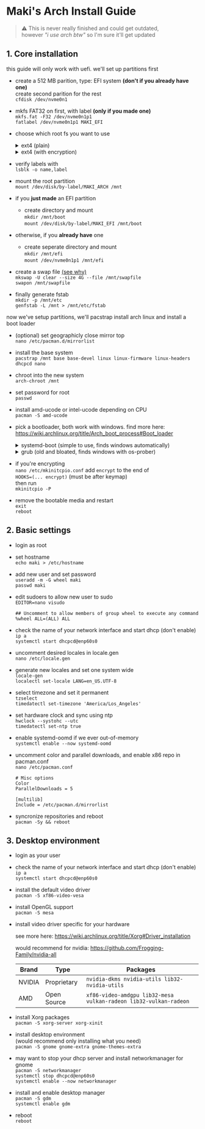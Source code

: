 # Maki's Arch Install Guide

> ⚠️ This is never really finished and could get outdated,<br>
> however _"i use arch btw"_ so I'm sure it'll get updated

## 1. Core installation

this guide will only work with uefi. we'll set up partitions first

-   create a 512 MB parition, type: EFI system **(don't if you already have one)**<br>
    create second parition for the rest<br>
    `cfdisk /dev/nvme0n1`

-   mkfs FAT32 on first, with label **(only if you made one)**<br>
    `mkfs.fat -F32 /dev/nvme0n1p1`<br>
    `fatlabel /dev/nvme0n1p1 MAKI_EFI`

<!--
-   <details>
<summary>ext4 (simple and stable)</summary>
-->

-   choose which root fs you want to use

    <details>
    <summary>ext4 (plain)</summary>

    -   mkfs ext4 on the other, with label<br>
        `mkfs.ext4 /dev/nvme0n1p2`<br>
        `e2label /dev/nvme0n1p2 MAKI_ARCH`<br>

    </details>

    <details>
    <summary>ext4 (with encryption)</summary>

    -   prepare luks on the other, with label<br>
        `cryptsetup luksFormat device /dev/nvme0n1p2`<br>
        `cryptsetup config /dev/nvme0n1p2 --label MAKI_ARCH_CRYPT`

    -   mount luks partition<br>
        `cryptsetup open /dev/nvme0n1p2 root`

    -   mkfs ext4, also with label<br>
        `mkfs.ext4 /dev/mapper/root`<br>
        `e2label /dev/mapper/root MAKI_ARCH`<br>

    </details>

-   verify labels with<br>
    `lsblk -o name,label`

-   mount the root partition<br>
    `mount /dev/disk/by-label/MAKI_ARCH /mnt`

<!-- </details> -->

<!-- <details>
<summary>btrfs (more complicated, personally unrecommended)</summary>

-   mkfs btrfs on the other<br>
    `mkfs.btrfs /dev/nvme0n1p2`<br>
    `btrfs filesystem label /dev/nvme0n1p2 MAKI_ARCH`<br>

-   verify labels with<br>
    `lsblk -o name,label`

-   mount the partition<br>
    `mount /dev/disk/by-label/MAKI_ARCH /mnt`

-   create two subvolumes<br>
    `btrfs sub create /mnt/@`<br>
    `btrfs sub create /mnt/@home`

-   unmount the partition<br>
    `umount /mnt`

-   mount new subvolumes<br>
    `mount -o subvol=@ /dev/disk/by-label/MAKI_ARCH /mnt`<br>
    `mount -o subvol=@home /dev/disk/by-label/MAKI_ARCH /mnt/home`

</details> -->

-   if you **just made** an EFI partition

    -   create directory and mount<br>
        `mkdir /mnt/boot`<br>
        `mount /dev/disk/by-label/MAKI_EFI /mnt/boot`

-   otherwise, if you **already have** one<br>

    -   create seperate directory and mount<br>
        `mkdir /mnt/efi`<br>
        `mount /dev/nvme0n1p1 /mnt/efi`

-   create a swap file [(see why)](https://chrisdown.name/2018/01/02/in-defence-of-swap.html)<br>
    `mkswap -U clear --size 4G --file /mnt/swapfile`<br>
    `swapon /mnt/swapfile`<br>

-   finally generate fstab<br>
    `mkdir -p /mnt/etc`<br>
    `genfstab -L /mnt > /mnt/etc/fstab`

now we've setup partitions, we'll pacstrap install arch linux and install a boot loader

-   (optional) set geographicly close mirror top<br>
    `nano /etc/pacman.d/mirrorlist`

-   install the base system<br>
    `pacstrap /mnt base base-devel linux linux-firmware linux-headers dhcpcd nano`

-   chroot into the new system<br>
    `arch-chroot /mnt`

-   set password for root<br>
    `passwd`

-   install amd-ucode or intel-ucode depending on CPU<br>
    `pacman -S amd-ucode`

-   pick a bootloader, both work with windows. find more here: https://wiki.archlinux.org/title/Arch_boot_process#Boot_loader

    <details>
    <summary>systemd-boot (simple to use, finds windows automatically)</summary>

    -   install systemd bootloader (read --help)<br>
        `bootctl install`

    -   create new boot entry<br>
        `nano /boot/loader/entries/arch.conf`

        ```
        title Arch Linux
        linux /vmlinuz-linux
        initrd /amd-ucode.img
        initrd /initramfs-linux.img
        options root=LABEL=MAKI_ARCH
        options fsck.mode=force fsck.repair=yes
        options rw loglevel=3 nvidia_drm.modeset=1
        ```

        -   if using encryption, update first options line to<br>
            `options cryptdevice=LABEL=MAKI_ARCH_CRYPT:root root=LABEL=MAKI_ARCH`

        -   `nvidia_drm.modeset=1` needed for wayland on nvidia
        -   could remove `loglevel=3` and just set `quiet splash`
        -   could replace `root=LABEL=MAKI_ARCH` with `root=UUID=<uuid>`

        <!--
        -   remove `fsck.mode=force fsck.repair=yes` if using btrfs
        -   add `rootflags=subvol=@` if using btrfs
        -->

    -   set the default entry<br>
        `nano /boot/loader/loader.conf`

        ```
        timeout 5
        default arch.conf
        ```

    </details>

    <details>
    <summary>grub (old and bloated, finds windows with os-prober)</summary>

    <!-- -   _i havent really tried grub with btrfs before. just remove `fsck.mode=force` cause its noop. the rest is up to you_ -->

    -   install a packages<br>
        `pacman -S grub efibootmgr os-prober`

    -   uncomment GRUB_DISABLE_OS_PROBER=false<br>
        `nano /etc/default/grub`

    -   add to end of GRUB_CMDLINE_LINUX_DEFAULT <br>
        `fsck.mode=force nvidia_drm.modeset=1`

    -   if you **just made** an EFI parition<br>
        `mkdir /boot/EFI`<br>
        `grub-install --target=x86_64-efi --efi-directory=/boot/EFI --bootloader-id=GRUB`<br>
        `grub-mkconfig -o /boot/grub/grub.cfg`

    -   if you **already had** an EFI parition<br>
        `grub-install --target=x86_64-efi --efi-directory=/efi --bootloader-id=GRUB`<br>
        `grub-mkconfig -o /boot/grub/grub.cfg` (maybe this needs to be /efi/grub/grub.cfg?)

    </details>

-   if you're encrypting<br>
    `nano /etc/mkinitcpio.conf` add `encrypt` to the end of<br>
    `HOOKS=(... encrypt)` (must be after keymap)<br>
    then run<br>
    `mkinitcpio -P`

-   remove the bootable media and restart<br>
    `exit`<br>
    `reboot`

## 2. Basic settings

-   login as root

-   set hostname<br>
    `echo maki > /etc/hostname`

-   add new user and set password<br>
    `useradd -m -G wheel maki`<br>
    `passwd maki`

-   edit sudoers to allow new user to sudo<br>
    `EDITOR=nano visudo`

    ```
    ## Uncomment to allow members of group wheel to execute any command
    %wheel ALL=(ALL) ALL
    ```

-   check the name of your network interface and start dhcp (don't enable)<br>
    `ip a`<br>
    `systemctl start dhcpcd@enp60s0`<br>

-   uncomment desired locales in locale.gen<br>
    `nano /etc/locale.gen`

-   generate new locales and set one system wide<br>
    `locale-gen`<br>
    `localectl set-locale LANG=en_US.UTF-8`

-   select timezone and set it permanent<br>
    `tzselect`<br>
    `timedatectl set-timezone 'America/Los_Angeles'`

-   set hardware clock and sync using ntp<br>
    `hwclock --systohc --utc`<br>
    `timedatectl set-ntp true`

-   enable systemd-oomd if we ever out-of-memory<br>
    `systemctl enable --now systemd-oomd`

-   uncomment color and parallel downloads, and enable x86 repo in pacman.conf<br>
    `nano /etc/pacman.conf`

    ```
    # Misc options
    Color
    ParallelDownloads = 5

    [multilib]
    Include = /etc/pacman.d/mirrorlist
    ```

-   syncronize repositories and reboot<br>
    `pacman -Sy && reboot`

## 3. Desktop environment

-   login as your user

-   check the name of your network interface and start dhcp (don't enable)<br>
    `ip a`<br>
    `systemctl start dhcpcd@enp60s0`<br>

-   install the default video driver<br>
    `pacman -S xf86-video-vesa`

-   install OpenGL support<br>
    `pacman -S mesa`

-   install video driver specific for your hardware

    see more here: https://wiki.archlinux.org/title/Xorg#Driver_installation

    would recommend for nvidia: https://github.com/Frogging-Family/nvidia-all

    | Brand  | Type        | Packages                                                         |
    | ------ | ----------- | ---------------------------------------------------------------- |
    | NVIDIA | Proprietary | `nvidia-dkms nvidia-utils lib32-nvidia-utils`                    |
    | AMD    | Open Source | `xf86-video-amdgpu lib32-mesa vulkan-radeon lib32-vulkan-radeon` |

-   install Xorg packages<br>
    `pacman -S xorg-server xorg-xinit`

-   install desktop environment<br>
    (would recommend only installing what you need)<br>
    `pacman -S gnome gnome-extra gnome-themes-extra`

-   may want to stop your dhcp server and install networkmanager for gnome<br>
    `pacman -S networkmanager`<br>
    `systemctl stop dhcpcd@enp60s0`<br>
    `systemctl enable --now networkmanager`<br>

-   install and enable desktop manager<br>
    `pacman -S gdm`<br>
    `systemctl enable gdm`

-   reboot<br>
    `reboot`
